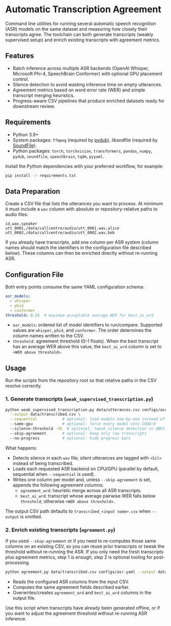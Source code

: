 # Automatic Transcription Agreement

Command line utilities for running several automatic speech recognition (ASR) models on the same dataset and measuring how closely their transcripts agree. The toolchain can both generate transcripts (weakly supervised setup) and enrich existing transcripts with agreement metrics.

## Features
- Batch inference across multiple ASR backends (OpenAI Whisper, Microsoft Phi-4, SpeechBrain Conformer) with optional GPU placement control.
- Silence detection to avoid wasting inference time on empty utterances.
- Agreement metrics based on word error rate (WER) and simple transcript merging heuristics.
- Progress-aware CSV pipelines that produce enriched datasets ready for downstream review.

## Requirements
- Python 3.9+
- System packages: `ffmpeg` (required by [pydub](https://github.com/jiaaro/pydub)), libsndfile (required by [SoundFile](https://pysoundfile.readthedocs.io/)).
- Python packages: `torch`, `torchvision`, `transformers`, `pandas`, `numpy`, `pydub`, `soundfile`, `speechbrain`, `tqdm`, `pyyaml`.

Install the Python dependencies with your preferred workflow, for example:

```bash
pip install -r requirements.txt
```


## Data Preparation
Create a CSV file that lists the utterances you want to process. At minimum it must include a `wav` column with absolute or repository-relative paths to audio files:

```csv
id,wav,speaker
utt_0001,/data/callcentre/audio/utt_0001.wav,alice
utt_0002,/data/callcentre/audio/utt_0002.wav,bob
```

If you already have transcripts, add one column per ASR system (column names should match the identifiers in the configuration file described below). These columns can then be enriched directly without re-running ASR.

## Configuration File
Both entry points consume the same YAML configuration schema:

```yaml
asr_models:
  - whisper
  - phi4
  - conformer
threshold: 0.25  # maximum acceptable average WER for best_ai_wrd
```

- `asr_models`: ordered list of model identifiers to run/compare. Supported values are `whisper`, `phi4`, and `conformer`. The order determines the column names written to the CSV.
- `threshold`: agreement threshold (0–1 floats). When the best transcript has an average WER above this value, the `best_ai_wrd` column is set to `<WER above threshold>`.

## Usage
Run the scripts from the repository root so that relative paths in the CSV resolve correctly.

### 1. Generate transcripts (`weak_supervised_transcription.py`)

```bash
python weak_supervised_transcription.py data/utterances.csv configs/asr.yaml \
  --output data/transcribed.csv \
  --sequential           # optional: load models one-by-one instead of all at once
  --same-gpu             # optional: force every model onto CUDA:0
  --silence-threshold -45  # optional: tweak silence detection in dBFS
  --skip-agreement       # optional: keep only raw transcripts
  --no-progress          # optional: hide progress bars
```

What happens:
- Detects silence in each `wav` file; silent utterances are tagged with `<Sil>` instead of being transcribed.
- Loads each requested ASR backend on CPU/GPU (parallel by default, sequential when `--sequential` is used).
- Writes one column per model and, unless `--skip-agreement` is set, appends the following agreement columns:
  - `agreement_wrd`: heuristic merge across all ASR transcripts.
  - `best_ai_wrd`: transcript whose average pairwise WER falls below `threshold`; otherwise `<WER above threshold>`.

The output CSV path defaults to `transcribed_<input name>.csv` when `--output` is omitted.

### 2. Enrich existing transcripts (`agreement.py`)

If you used `--skip-agreement` or if you need to re-computes those same columns on an existing CSV, so you can reuse prior transcripts or tweak the threshold without re-running the ASR. If you only need the fresh transcripts plus agreement metrics, step 1 is enough; step 2 is optional tooling for post-processing.

```bash
python agreement.py data/transcribed.csv configs/asr.yaml --output data/enriched.csv
```

- Reads the configured ASR columns from the input CSV.
- Computes the same agreement fields described earlier.
- Overwrites/creates `agreement_wrd` and `best_ai_wrd` columns in the output file.

Use this script when transcripts have already been generated offline, or if you want to adjust the agreement threshold without re-running ASR inference.
